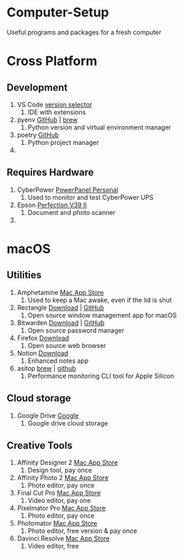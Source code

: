# Computer-Setup

Useful programs and packages for a fresh computer

# Cross Platform

## Development

1. VS Code [version selector](https://code.visualstudio.com/download)
   1. IDE with extensions
2. pyenv [GitHub](https://github.com/pyenv/pyenv) | [brew](https://formulae.brew.sh/formula/pyenv#default)
   1. Python version and virtual environment manager
3. poetry [GitHub](https://github.com/python-poetry/poetry)
   1. Python project manager
4.

## Requires Hardware

1. CyberPower [PowerPanel Personal](https://www.cyberpowersystems.com/products/software/power-panel-personal/)
   1. Used to monitor and test CyberPower UPS
2. Epson [Perfection V39 II](https://epson.com/Support/Scanners/Perfection-Series/Epson-Perfection-V39-II/s/SPT_B11B268201)
   1. Document and photo scanner
3.

# macOS

## Utilities

1. Amphetamine [Mac App Store](https://apps.apple.com/us/app/amphetamine/id937984704?mt=12)
   1. Used to keep a Mac awake, even if the lid is shut
2. Rectangle [Download](https://rectangleapp.com/) | [GitHub](https://github.com/rxhanson/Rectangle)
   1. Open source window management app for macOS
3. Bitwarden [Download](https://bitwarden.com/download/) | [GitHub](https://github.com/bitwarden)
   1. Open source password manager
4. Firefox [Download](https://www.mozilla.org/en-US/firefox/new/)
   1. Open source web browser
5. Notion [Download](https://www.notion.com/desktop)
   1. Enhanced notes app
6. asitop [brew](https://formulae.brew.sh/formula/asitop) | [github](https://github.com/tlkh/asitop)
   1. Performance monitoring CLI tool for Apple Silicon

## Cloud storage

1. Google Drive [Google](https://support.google.com/a/users/answer/13022292?hl=en#drive_desktop_install)
   1. Google drive cloud storage

## Creative Tools

1. Affinity Designer 2 [Mac App Store](https://apps.apple.com/us/app/affinity-designer-2/id1616831348?mt=12)
   1. Design tool, pay once
2. Affinity Photo 2 [Mac App Store](https://apps.apple.com/us/app/affinity-photo-2-image-editor/id1616822987?mt=12)
   1. Photo editor, pay once
3. Final Cut Pro [Mac App Store](https://apps.apple.com/us/app/final-cut-pro/id424389933?mt=12)
   1. Video editor, pay one
4. Pixelmator Pro [Mac App Store](https://apps.apple.com/us/app/pixelmator-pro/id1289583905?mt=12)
   1. Photo editor, pay once
5. Photomator [Mac App Store](https://apps.apple.com/us/app/photomator-photo-editor/id1444636541)
   1. Photo editor, free version & pay once
6. Davinci Resolve [Mac App Store](https://apps.apple.com/us/app/davinci-resolve/id571213070?mt=12)
   1. Video editor, free
